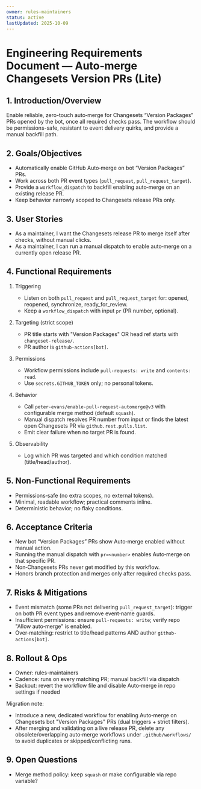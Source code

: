```yaml
---
owner: rules-maintainers
status: active
lastUpdated: 2025-10-09
---
```


# Engineering Requirements Document — Auto‑merge Changesets Version PRs (Lite)

## 1. Introduction/Overview

Enable reliable, zero-touch auto‑merge for Changesets “Version Packages” PRs opened by the bot, once all required checks pass. The workflow should be permissions-safe, resistant to event delivery quirks, and provide a manual backfill path.

## 2. Goals/Objectives

- Automatically enable GitHub Auto‑merge on bot “Version Packages” PRs.
- Work across both PR event types (`pull_request`, `pull_request_target`).
- Provide a `workflow_dispatch` to backfill enabling auto‑merge on an existing release PR.
- Keep behavior narrowly scoped to Changesets release PRs only.

## 3. User Stories

- As a maintainer, I want the Changesets release PR to merge itself after checks, without manual clicks.
- As a maintainer, I can run a manual dispatch to enable auto‑merge on a currently open release PR.

## 4. Functional Requirements

1. Triggering

   - Listen on both `pull_request` and `pull_request_target` for: opened, reopened, synchronize, ready_for_review.
   - Keep a `workflow_dispatch` with input `pr` (PR number, optional).

2. Targeting (strict scope)

   - PR title starts with "Version Packages" OR head ref starts with `changeset-release/`.
   - PR author is `github-actions[bot]`.

3. Permissions

   - Workflow permissions include `pull-requests: write` and `contents: read`.
   - Use `secrets.GITHUB_TOKEN` only; no personal tokens.

4. Behavior

   - Call `peter-evans/enable-pull-request-automerge@v3` with configurable merge method (default `squash`).
   - Manual dispatch resolves PR number from input or finds the latest open Changesets PR via `github.rest.pulls.list`.
   - Emit clear failure when no target PR is found.

5. Observability
   - Log which PR was targeted and which condition matched (title/head/author).

## 5. Non‑Functional Requirements

- Permissions‑safe (no extra scopes, no external tokens).
- Minimal, readable workflow; practical comments inline.
- Deterministic behavior; no flaky conditions.

## 6. Acceptance Criteria

- New bot “Version Packages” PRs show Auto‑merge enabled without manual action.
- Running the manual dispatch with `pr=<number>` enables Auto‑merge on that specific PR.
- Non‑Changesets PRs never get modified by this workflow.
- Honors branch protection and merges only after required checks pass.

## 7. Risks & Mitigations

- Event mismatch (some PRs not delivering `pull_request_target`): trigger on both PR event types and remove event‑name guards.
- Insufficient permissions: ensure `pull-requests: write`; verify repo "Allow auto‑merge" is enabled.
- Over‑matching: restrict to title/head patterns AND author `github-actions[bot]`.

## 8. Rollout & Ops

- Owner: rules-maintainers
- Cadence: runs on every matching PR; manual backfill via dispatch
- Backout: revert the workflow file and disable Auto‑merge in repo settings if needed

Migration note:

- Introduce a new, dedicated workflow for enabling Auto‑merge on Changesets bot "Version Packages" PRs (dual triggers + strict filters).
- After merging and validating on a live release PR, delete any obsolete/overlapping auto‑merge workflows under `.github/workflows/` to avoid duplicates or skipped/conflicting runs.

## 9. Open Questions

- Merge method policy: keep `squash` or make configurable via repo variable?
